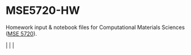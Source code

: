 # MSE5720-HW
Homework input & notebook files for Computational Materials Sciences ([MSE 5720](https://courses.cornell.edu/preview_course_nopop.php?catoid=31&coid=493002)).

[](HW1) | [](HW2) | [](HW3) | [](HW4)
